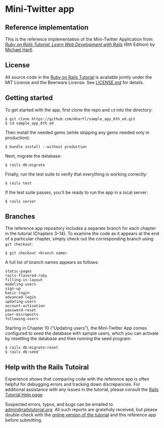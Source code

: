 # Mini-Twitter app

## Reference implementation

This is the reference implementation of the Mini-Twitter Application from
[*Ruby on Rails Tutorial:
Learn Web Development with Rails*](https://www.railstutorial.org/)
(6th Edition)
by [Michael Hartl](http://www.michaelhartl.com/).

## License

All source code in the [Ruby on Rails Tutorial](https://www.railstutorial.org/)
is available jointly under the MIT License and the Beerware License. See
[LICENSE.md](LICENSE.md) for details.

## Getting started

To get started with the app, first clone the repo and `cd` into the directory:

```
$ git clone https://github.com/mhartl/sample_app_6th_ed.git
$ cd sample_app_6th_ed
```

Then install the needed gems (while skipping any gems needed only in production):

```
$ bundle install --without production
```

Next, migrate the database:

```
$ rails db:migrate
```

Finally, run the test suite to verify that everything is working correctly:

```
$ rails test
```

If the test suite passes, you'll be ready to run the app in a local server:

```
$ rails server
```

## Branches

The reference app repository includes a separate branch for each chapter in the tutorial (Chapters 3–14). To examine the code as it appears at the end of a particular chapter, simply check out the corresponding branch using `git checkout`:

```
$ git checkout <branch name>
```

A full list of branch names appears as follows:

```
static-pages
rails-flavored-ruby
filling-in-layout
modeling-users
sign-up
basic-login
advanced-login
updating-users
account-activation
password-reset
user-microposts
following-users
```

Starting in Chapter 10 (“Updating users”), the Mini-Twitter App comes configured to seed the database with sample users, which you can activate by resetting the database and then running the seed program:

```
$ rails db:migrate:reset
$ rails db:seed
```

## Help with the Rails Tutoiral

Experience shows that comparing code with the reference app is often helpful for debugging errors and tracking down discrepancies. For additional assistance with any issues in the tutorial, please consult the [Rails Tutorial Help page](https://www.railstutorial.org/help).

Suspected errors, typos, and bugs can be emailed to <admin@railstutorial.org>. All such reports are gratefully received, but please double-check with the [online version of the tutorial](https://www.railstutorial.org/book) and this reference app before submitting.
